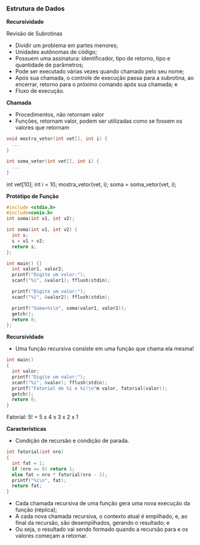 ### Estrutura de Dados

**Recursividade**

Revisão de Subrotinas
- Dividir um problema em partes menores;
- Unidades autônomas de código;
- Possuem uma assinatura: identificador, tipo de retorno, tipo e quantidade de parâmetros;
- Pode ser executado várias vezes quando chamado pelo seu nome;
- Após sua chamada, o controle de execução passa para a subrotina, ao encerrar, retorno para o próximo comando após sua chamada; e
- Fluxo de execução.

**Chamada**
- Procedimentos, não retornam valor
- Funções, retornam valor, podem ser utilizadas como se fossem os valores que retornam

```c
void mostra_vetor(int vet[], int i) {
  ...
}

int soma_vetor(int vet[], int i) {
  ...
}
```

int vet[10]; int i = 10;
mostra_vetor(vet, i);
soma = soma_vetor(vet, i);

**Protótipo de Função**

```c
#include <stdio.h>
#include<conio.h>
int soma(int v1, int v2);

int soma(int v1, int v2) {
  int s;
  s = v1 + v2;
  return s;
};

int main() {]
  int valor1, valor2;
  printf("Digite um valor:");
  scanf("%i", &valor1); fflush(stdin);

  printf("Digite um valor:");
  scanf("%ï", &valor2); fflush(stdin);

  printf("Soma=%i\n", soma(valor1, valor2));
  getch();
  return 0;
};
```

**Recursividade**
- Uma função recursiva consiste em uma função que chama ela mesma!

```c
int main()
{
  int valor;
  printf("Digite um valor:");
  scanf("%i", &valor); fflush(stdin);
  printf("Fatorial de %i e %i!\n"m valor, fatorial(valor));
  getch();
  return 0;
}
```

Fatorial: 5! = 5 x 4 x 3 x 2 x 1

**Características**
- Condição de recursão e condição de parada.

```c
int fatorial(int nro)
{
  int fat = 1;
  if (nro == 0) return 1;
  else fat = nro * fatorial(nro - 1);
  printf("%i\n", fat);
  return fat;
}
```

- Cada chamada recursiva de uma função gera uma nova execução da função (réplica);
- A cada nova chamada recursiva, o contexto atual é empilhado, e, ao final da recursão, são desempilhados, gerando o resultado; e
- Ou seja, o resultado vai sendo formado quando a recursão para e os valores começam a retornar.
